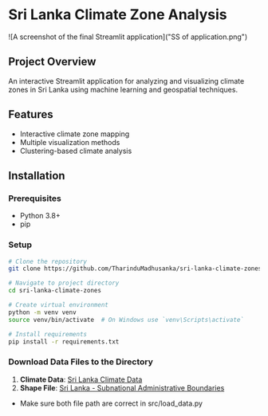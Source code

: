 # Sri Lanka Climate Zone Analysis

![A screenshot of the final Streamlit application]("SS of application.png")

## Project Overview
An interactive Streamlit application for analyzing and visualizing climate zones in Sri Lanka using machine learning and geospatial techniques.

## Features
- Interactive climate zone mapping
- Multiple visualization methods
- Clustering-based climate analysis

## Installation

### Prerequisites
- Python 3.8+
- pip

### Setup
```bash
# Clone the repository
git clone https://github.com/TharinduMadhusanka/sri-lanka-climate-zones.git

# Navigate to project directory
cd sri-lanka-climate-zones

# Create virtual environment
python -m venv venv
source venv/bin/activate  # On Windows use `venv\Scripts\activate`

# Install requirements
pip install -r requirements.txt
```

### Download Data Files to the Directory

1. **Climate Data**: [Sri Lanka Climate Data](https://www.kaggle.com/datasets/tharindumadhusanka9/sri-lanka-climate-data)  
2. **Shape File**: [Sri Lanka - Subnational Administrative Boundaries](https://www.kaggle.com/datasets/tharindumadhusanka9/sri-lanka-subnational-administrative-boundaries)

- Make sure both file path are correct in src/load_data.py